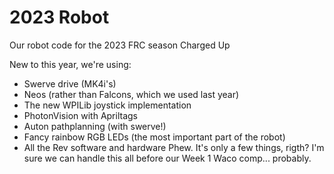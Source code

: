 # 2023 Robot

Our robot code for the 2023 FRC season Charged Up

New to this year, we're using:
* Swerve drive (MK4i's)
* Neos (rather than Falcons, which we used last year)
* The new WPILib joystick implementation
* PhotonVision with Apriltags
* Auton pathplanning (with swerve!)
* Fancy rainbow RGB LEDs (the most important part of the robot)
* All the Rev software and hardware
Phew. It's only a few things, rigth? I'm sure we can handle this all before our Week 1 Waco comp... probably.

